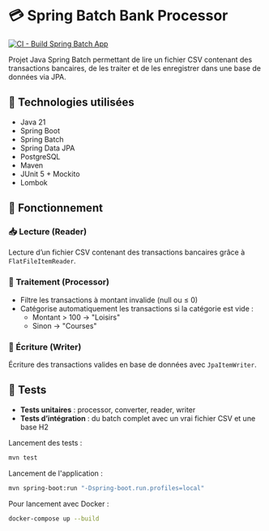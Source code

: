 # 💳 Spring Batch Bank Processor

[![CI - Build Spring Batch App](https://github.com/flautru/spring-batch-bank-processor/actions/workflows/ci.yml/badge.svg)](https://github.com/flautru/spring-batch-bank-processor/actions/workflows/ci.yml)

Projet Java Spring Batch permettant de lire un fichier CSV contenant des transactions bancaires, de les traiter et de
les enregistrer dans une base de données via JPA.

## 🧱 Technologies utilisées

- Java 21
- Spring Boot
- Spring Batch
- Spring Data JPA
- PostgreSQL
- Maven
- JUnit 5 + Mockito
- Lombok

## 📁 Fonctionnement

### 📥 Lecture (Reader)

Lecture d’un fichier CSV contenant des transactions bancaires grâce à `FlatFileItemReader`.

### 🔄 Traitement (Processor)

- Filtre les transactions à montant invalide (null ou ≤ 0)
- Catégorise automatiquement les transactions si la catégorie est vide :
    - Montant > 100 → "Loisirs"
    - Sinon → "Courses"

### 💾 Écriture (Writer)

Écriture des transactions valides en base de données avec `JpaItemWriter`.

## 🧪 Tests

- **Tests unitaires** : processor, converter, reader, writer
- **Tests d’intégration** : du batch complet avec un vrai fichier CSV et une base H2

Lancement des tests :

```bash
mvn test
```

Lancement de l'application :

```bash
mvn spring-boot:run "-Dspring-boot.run.profiles=local"
```

Pour lancement avec Docker :

```bash
docker-compose up --build
```

